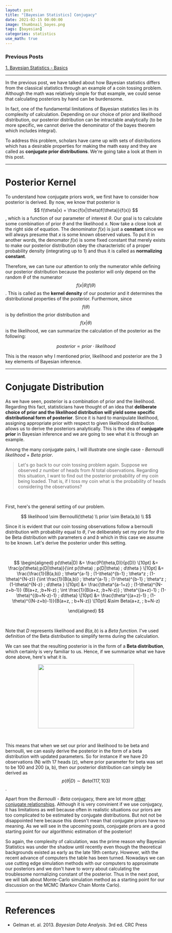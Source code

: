 ```yaml
---
layout: post
title: "[Bayesian Statistics] Conjugacy"
date: 2021-02-15 00:00:00
image: thumbnail_bayes.png
tags: [bayesian]
categories: statistics
use_math: true
---
```


### Previous Posts

[1. Bayesian Statistics - Basics](https://domug.github.io/2021/02/09/BS1/)

---

In the previous post, we have talked about how Bayesian statistics differs from the classical statistics through an example of a coin tossing problem. Although the math was relatively simple for that example, we could sense that calculating posteriors by hand can be burdensome. 

In fact, one of the fundamental limitations of Bayesian statistics lies in its complexity of calculation. Depending on our choice of prior and likelihood distribution, our posterior distribution can be intractable analytically (to be more specific, we cannot derive the denominator of the bayes theorem which includes integral). 

To address this problem, scholars have came up with sets of distributions which has a desirable properties for making the math easy and they are called as **conjugate prior distributions**. We're going take a look at them in this post.


---

# Posterior Kernel

To understand how conjugate priors work, we first have to consider how posterior is derived. By now, we know that posterior is
$$
f(\theta|x) = \frac{f(x|\theta)f(\theta)}{f(x)}
$$
, which is a function of our parameter of interest $\theta$. Our goal is to calculate some combination of prior $\theta$ and the likelihood $x$. Now  take a close look at the right side of equation. The denominator $f(x)$ is just a **constant** since we will always presume that $x$ is some known observed values. To put it in another words, the denomator $f(x)$ is some fixed constant that merely exists to make our posterior distribution obey the characteristic of a proper probability density (integrating up to 1) and thus it is called as **normalizing constant**. 



Therefore, we can tune our attention to only the numerator while defining our posterior distribution because the posterior will only depend on the random $\theta$ of the numerator 
$$
f(x|\theta)f(\theta)
$$
. This is called as the **kernel density** of our posterior and it determines the distributional properties of the posterior. Furthermore, since 
$$
f(\theta)
$$
is by definition the prior distribution and 
$$
f(x|\theta)
$$
is the likelihood, we can summarize the calculation of the posterior as the following:

<center>

$$
posterior \propto prior \cdot likelihood
$$

</center>



This is the reason why I mentioned prior, likelihood and posterior are the 3 key elements of Bayesian inference.



---

# Conjugate Distribution

As we have seen, posterior is a combination of prior and the likelihood. Regarding this fact, statisticians have thought of an idea that **deliberate choice of prior and the likelihood distribution will yield some specific distributional form of posterior**. Since it is hard to manipulate likelihood, assigning appropriate prior with respect to given likelihood distribution allows us to derive the posteriors analytically. This is the idea of **conjugate prior** in Bayesian inference and we are going to see what it is through an example. 

Among the many conjugate pairs, I will illustrate one single case - *Bernoulli likelihood* + *Beta prior*.

> Let's go back to our coin tossing problem again. Suppose we observed $z$ number of heads from $N$ total observations. Regarding this situation, I want to find out the posterior probability of my coin being loaded. That is, if I toss my coin what is the probability of heads considering the observations?

&nbsp;

First, here's the general setting of our problem.

<center>

$$
likelihood \sim Bernoulli(\theta) \\
prior \sim Beta(a,b) \\
$$

</center >

Since it is evident that our coin tossing observations follow a bernoulli distribution with probability equal to $\theta$, I've deliberately set my prior for $\theta$ to be Beta distribution with parameters $a$ and $b$ which in this case we assume to be known. Let's derive the posterior under this setting.

&nbsp;

<center>

$$
\begin{aligned}
p(\theta|D) &= \frac{P(\theta,D)}{p(D)} \\[10pt]
&= \frac{p(\theta)\;p(D|\theta)}{\int p(\theta) \; p(D|\theta) \; d\theta } \\[10pt]
&= \frac{\frac{1}{B(a,b)} \; \theta^{a-1} \; (1-\theta)^{b-1} \; \theta^z \; (1-\theta)^{N-z}}
{\int \frac{1}{B(a,b)} \; \theta^{a-1} \; (1-\theta)^{b-1} \; \theta^z \; (1-\theta)^{N-z} \; d\theta } \\[10pt]
&= \frac{\theta^{a-1+z} \; (1-\theta)^{N-z+b-1}}
{B(a+z, \;b+N-z) \; \int \frac{1}{B(a+z, \;b+N-z)} \; \theta^{(a+z)-1} \; (1-\theta)^{(b+N-z)-1} \; d\theta} \\[10pt]
&= \frac{\theta^{(a+z)-1} \; (1-\theta)^{(N-z+b)-1}}{B(a+z, \; b+N-z)} \\[10pt]
&\sim Beta(a+z, \; b+N-z)

\end{aligned}
$$

</center>

&nbsp;

Note that $D$ represents likelihood and $B(a,b)$ is a *Beta function.* I've used definition of the Beta distribution to simplify terms during the calculation.



We can see that the resulting posterior is in the form of a **Beta distribution**, which certainly is very familiar to us. Hence, if we summarize what we have done above, here's what it is.



<p align="center">
	<img width="300" height="200" src="{{site.baseurl}}/images/bayesian/bayes2.png">
</p>

&nbsp;

This means that when we set our prior and likelihood to be beta and bernoulli, we can easily derive the posterior in the form of a beta distribution with updated parameters. So for instance if we have 20 observations (N) with 17 heads (z), where prior parameter for beta was set to be 100 and 200 (a, b), then our posterior distribution can simply be derived as
$$
p(\theta | D) \sim Beta(117, 103)
$$
. 



Apart from the *Bernoulli - Beta* conjugacy, there are lot more [other conjugate relationships](https://en.wikipedia.org/wiki/Conjugate_prior). Although it is very convinient if we use conjugacy, it has limitations as well because often in realistic situations our priors are too complicated to be estimated by conjugate distributions. But not not be disappointed here because this doesn't mean that conjugate priors have no meaning. As we will see in the upcoming posts, conjugate priors are a good starting point for our algorithmic estimation of the posterior!



So again, the complexity of calculation, was the prime reason why Bayesian Statistics was under the shadow until recently even though the theoretical backgrounds existed as early as the late 19th century. However, with the recent advance of computers the table has been turned. Nowadays we can use cutting edge simulation methods with our computers to approximate our posteriors and we don't have to worry about calculating the troublesome normalizing constant of the posterior. Thus in the next post, we will talk about Monte-Carlo simulation method as a starting point for our discussion on the MCMC (Markov Chain Monte Carlo).

---

# References

- Gelman et. al. 2013. *Bayesian Data Analysis*. 3rd ed.  CRC Press